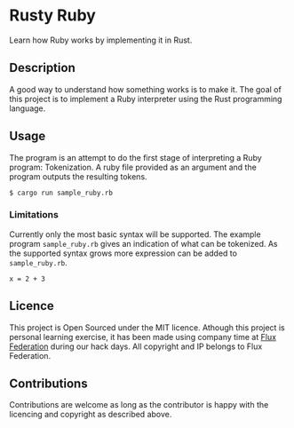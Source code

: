 # Rusty Ruby
Learn how Ruby works by implementing it in Rust.

## Description
A good way to understand how something works is to make it. The goal of this project is to implement a Ruby interpreter using the Rust programming language.

## Usage
The program is an attempt to do the first stage of interpreting a Ruby program: Tokenization. A ruby file provided as an argument and the program outputs the resulting tokens.
```
$ cargo run sample_ruby.rb
```

### Limitations
Currently only the most basic syntax will be supported. The example program `sample_ruby.rb` gives an indication of what can be tokenized. As the supported syntax grows more expression can be added to `sample_ruby.rb`.
```
x = 2 + 3
```

## Licence
This project is Open Sourced under the MIT licence. Athough this project is personal learning exercise, it has been made using company time at [Flux Federation](http://fluxfederation.com/) during our hack days. All copyright and IP belongs to Flux Federation.

## Contributions
Contributions are welcome as long as the contributor is happy with the licencing and copyright as described above.

